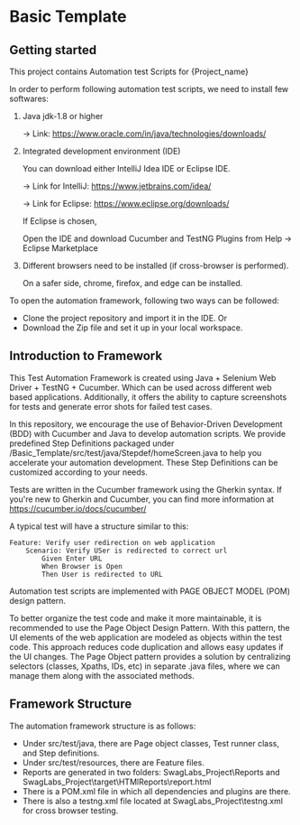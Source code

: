 # Basic Template



## Getting started

This project contains Automation test Scripts for {Project_name}

In order to perform following automation test scripts, we need to install few softwares: 

1. Java jdk-1.8 or higher 

	-> Link: https://www.oracle.com/in/java/technologies/downloads/

2. Integrated development environment (IDE)

	You can download either IntelliJ Idea IDE or Eclipse IDE.

	-> Link for IntelliJ: https://www.jetbrains.com/idea/

	-> Link for Eclipse: https://www.eclipse.org/downloads/

	If Eclipse is chosen, 

	Open the IDE and download Cucumber and TestNG Plugins from Help -> Eclipse Marketplace

3. Different browsers need to be installed (if cross-browser is performed).

	On a safer side, chrome, firefox, and edge can be installed. 

To open the automation framework, following two ways can be followed:

- Clone the project repository and import it in the IDE. Or
- Download the Zip file and set it up in your local workspace.

## Introduction to Framework

This Test Automation Framework is created using Java + Selenium Web Driver + TestNG + Cucumber. Which can be used across different web based applications. 
Additionally, it offers the ability to capture screenshots for tests and generate error shots for failed test cases.

In this repository, we encourage the use of Behavior-Driven Development (BDD) with Cucumber and Java to develop automation scripts. 
We provide predefined Step Definitions packaged under /Basic_Template/src/test/java/Stepdef/homeScreen.java to help you accelerate your automation development. 
These Step Definitions can be customized according to your needs.

Tests are written in the Cucumber framework using the Gherkin syntax. If you're new to Gherkin and Cucumber, you can find more information at https://cucumber.io/docs/cucumber/

A typical test will have a structure similar to this:

	Feature: Verify user redirection on web application
		Scenario: Verify USer is redirected to correct url
			Given Enter URL	
			When Browser is Open	
			Then User is redirected to URL
			


Automation test scripts are implemented with PAGE OBJECT MODEL (POM) design pattern.

To better organize the test code and make it more maintainable, it is recommended to use the Page Object Design Pattern. 
With this pattern, the UI elements of the web application are modeled as objects within the test code. This approach reduces code duplication and allows easy updates if the UI changes. 
The Page Object pattern provides a solution by centralizing selectors (classes, Xpaths, IDs, etc) in separate .java files, where we can manage them along with the associated methods. 

## Framework Structure

The automation framework structure is as follows:

- Under src/test/java, there are Page object classes, Test runner class, and Step definitions.
- Under src/test/resources, there are Feature files.
- Reports are generated in two folders: SwagLabs_Project\Reports and SwagLabs_Project\target\HTMlReports\report.html
- There is a POM.xml file in which all dependencies and plugins are there.
- There is also a testng.xml file located at SwagLabs_Project\testng.xml for cross browser testing.